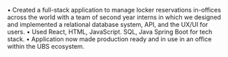 •	Created a full-stack application to manage locker reservations in-offices across the world with a team of second year interns in which we designed and implemented a relational database system, API, and the UX/UI for users. 
•	Used React, HTML, JavaScript. SQL, Java Spring Boot for tech stack.
•	Application now made production ready and in use in an office within the UBS ecosystem. 

